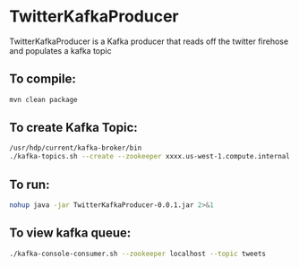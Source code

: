 # TwitterKafkaProducer

TwitterKafkaProducer is a Kafka producer that reads off the twitter firehose and populates a kafka topic

## To compile:
```sh
mvn clean package
```

## To create Kafka Topic:
```sh
/usr/hdp/current/kafka-broker/bin
./kafka-topics.sh --create --zookeeper xxxx.us-west-1.compute.internal:2181 --replication-factor 3 --partitions 3 --topic tweets
```

## To run:
```sh
nohup java -jar TwitterKafkaProducer-0.0.1.jar 2>&1
```

## To view kafka queue:
```sh
./kafka-console-consumer.sh --zookeeper localhost --topic tweets
```
